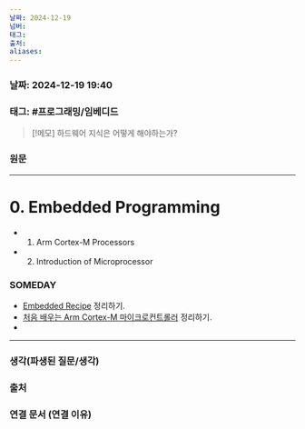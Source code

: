 ```yaml
---
날짜: 2024-12-19
넘버: 
태그: 
출처: 
aliases:
---
```

### 날짜:  2024-12-19 19:40

### 태그: #프로그래밍/임베디드

>[!메모]
> 하드웨어 지식은 어떻게 해야하는가?

### 원문
---
# 0. Embedded Programming
- 1. Arm Cortex-M Processors
- 2. Introduction of Microprocessor

### SOMEDAY
- [Embedded Recipe](https://recipes.tistory.com/) 정리하기.
- [처음 배우는 Arm Cortex-M 마이크로컨트롤러](https://wikidocs.net/book/15637) 정리하기.
- 

---
### 생각(파생된 질문/생각)

### 출처

### 연결 문서 (연결 이유)
